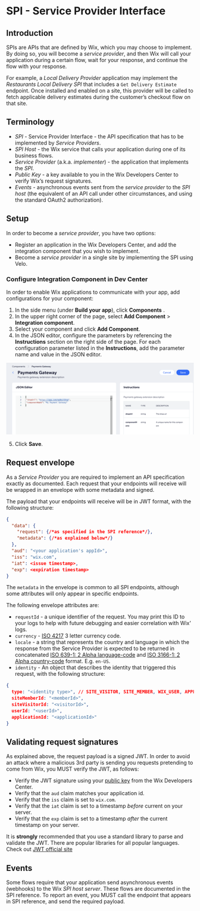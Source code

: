 # SPI - Service Provider Interface

## Introduction

SPIs are APIs that are defined by Wix, which you may choose to implement.
By doing so, you will become  a _service provider_, and then Wix will call your application during a certain flow, wait for your response, 
and continue the flow with your response.  

For example, a _Local Delivery Provider_ application may implement the _Restaurants Local Delivery SPI_ that includes a `Get Delivery Estimate` endpoint. 
Once installed and enabled on a site, this provider will be called to fetch applicable delivery estimates during the customer’s checkout flow on that site.

## Terminology
* _SPI_ - Service Provider Interface - the API specification that has to be implemented by _Service Providers_.
* _SPI Host_ - the Wix service that calls your application during one of its business flows.  
* _Service Provider_  (a.k.a. _implementer_) - the application that implements the _SPI_.  
* _Public Key_ - a key available to you in the Wix Developers Center to verify Wix’s request signatures.  
* _Events_ - asynchronous events sent from the _service provider_ to the _SPI host_ (the equivalent of an API call under other circumstances, and using the standard OAuth2 authorization).

## Setup
In order to become a _service provider_, you have two options:
* Register an application in the Wix Developers Center, and add the integration component that you wish to implement. 
* Become a _service provider_ in a single site by implementing the SPI using Velo. 

### Configure Integration Component in Dev Center
In order to enable Wix applications to communicate with your app, add configurations for your component:
1. In the side menu (under **Build your app**), click **Components** .
2. In the upper right corner of the page, select **Add Component** > **Integration component**.
3. Select your component and click **Add Component**.
4. In the JSON editor, configure the parameters by referencing the **Instructions** section on the right side of the page. For each configuration parameter listed in the **Instructions**, add the parameter name and value in the JSON editor.


![alt text](../media/spi-config.png)


5. Click **Save**.

## Request envelope
As a _Service Provider_ you are required to implement an API specification exactly as documented. Each request that your endpoints will receive 
will be wrapped in an envelope with some metadata and signed.

The payload that your endpoints will receive will be in JWT format, with the following structure:

```json
{
  "data": {
    "request": {/*as specified in the SPI reference*/},
    "metadata": {/*as explained below*/}
  },
  "aud": "<your application's appId>",
  "iss": "wix.com",
  "iat": <issue timestamp>,
  "exp": <expiration timestamp>
}
```

The `metadata` in the envelope is common to all SPI endpoints, although some attributes will only appear in specific endpoints.

The following envelope attributes are:
* `requestId` - a unique identifier of the request. You may print this ID to your logs to help with future debugging and easier correlation with Wix' logs.
* `currency` - [ISO 4217](https://en.wikipedia.org/wiki/ISO_4217) 3 letter currency code.
* `locale` - a string that represents the country and language in which the response from the Service Provider is expected to be returned in concatenated  [ISO 639-1: 2 Alpha language-code](https://en.wikipedia.org/wiki/List_of_ISO_639-1_codes) and [ISO 3166-1: 2 Alpha country-code](https://en.wikipedia.org/wiki/ISO_3166-1) format. E.g. `en-US`.
* `identity` - An object that describes the identity that triggered this request, with the following structure:

```json
{
  type: "<identity type>", // SITE_VISITOR, SITE_MEMBER, WIX_USER, APPLICATION
  siteMemberId: "<memberId>",
  siteVisitorId: "<visitorId>",
  userId: "<userId>",
  applicationId: "<applicationId>"
}
```

## Validating request signatures
As explained above, the request payload is a signed JWT. In order to avoid an attack where a malicious 3rd party is sending you requests pretending to come from Wix, you MUST verify the JWT, as follows:
* Verify the JWT signature using your [public key](https://devforum.wix.com/kb/en/article/finding-your-apps-public-key) from the Wix Developers Center.
* Verify that the `aud` claim matches your application id.
* Verify that the `iss` claim  is set to `wix.com`.
* Verify that the `iat` claim is set to a timestamp _before_ current on your server.
* Verify that the `exp` claim is set to a timestamp _after_ the current timestamp on your server.

It is **strongly** recommended that you use a standard library to parse and validate the JWT. There are popular libraries for all popular languages. Check out [JWT official site](https://jwt.io/libraries)

## Events
Some flows require that your application send asynchronous events (webhooks) to the Wix _SPI host server_. These flows are documented in the SPI reference.
To report an event, you MUST call the endpoint that appears in SPI reference, and send the required payload.
